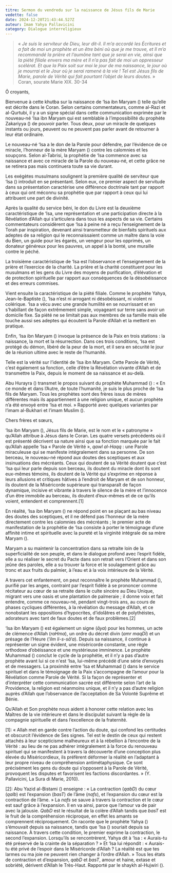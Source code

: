 ```yaml
---
titre: Sermon du vendredu sur la naissance de Jésus fils de Marie
vedette: false
date: 2024-12-20T21:43:44.527Z
auteur: Imam Yahya Pallavicini
category: Dialogue interreligieux
---
```



> «&nbsp;*Je suis le serviteur de Dieu, leur dit-il. Il m’a accordé les Écritures et a fait de moi un prophète et un être béni où que je me trouve, et Il m’a recommandé la prière et l’aumône tant que je serai en vie, ainsi que la piété filiale envers ma mère et Il n’a pas fait de moi un oppresseur scélérat. Et que la Paix soit sur moi le jour de ma naissance, le jour où je mourrai et le Jour où je serai ramené à la vie*&nbsp;*! Tel est Jésus fils de Marie, parole de Vérité qui fait pourtant l’objet de leurs doutes.*&nbsp;» Coran, sourate Marie XIX. 30-34

Ô croyants,

Bienvenue à cette khutba sur la naissance de ‘Isa ibn Maryam () telle qu’elle est décrite dans le Coran. Selon certains commentateurs, comme al-Razi et al-Qurtubi, il y a un signe spécial dans cette communication exprimée par le nouveau-né ‘Isa ibn Maryam qui est semblable à l’impossibilité du prophète Zakariyya () de pouvoir parler. Tous deux, pour un miracle de quelques instants ou jours, peuvent ou ne peuvent pas parler avant de retourner à leur état ordinaire.

Le nouveau-né ‘Isa a le don de la Parole pour défendre, par l’évidence de ce miracle, l’honneur de la mère Maryam () contre les calomnies et les soupçons. Selon al-Tabrisi, la prophétie de ‘Isa commence avec sa naissance et avec ce miracle de la Parole du nouveau-né, et cette grâce ne se retirera pas mais continuera toute sa vie durant.

Les exégètes musulmans soulignent la première qualité de serviteur que ‘Isa () introduit en se présentant. Selon eux, ce premier aspect de servitude dans sa présentation caractérise une différence doctrinale tant par rapport à ceux qui ont méconnu sa prophétie que par rapport à ceux qui lui attribuent une part de divinité.

Après la qualité du service béni, le don du Livre est la deuxième caractéristique de ‘Isa, une représentation et une participation directe à la Révélation d’Allah qui s’articulera dans tous les aspects de sa vie. Certains commentateurs considèrent que ‘Isa à peine né a reçu l’enseignement de la Torah par inspiration, devenant ainsi transmetteur de bienfaits spirituels aux adeptes de sa religion qui le reconnaissaient comme un maître dans la voie du Bien, un guide pour les égarés, un vengeur pour les opprimés, un donateur généreux pour les pauvres, un appel à la bonté, une muraille contre le péché.

La troisième caractéristique de ‘Isa est l’observance et l’enseignement de la prière et l’exercice de la charité. La prière et la charité constituent pour les musulmans et les gens du Livre des moyens de purification, d’élévation et de protection spirituelle par rapport aux conséquences de la désobéissance et des erreurs commises.

Vient ensuite la caractéristique de la piété filiale. Comme le prophète Yahya, Jean-le-Baptiste (), ‘Isa n’est ni arrogant ni désobéissant, ni violent ni colérique. ‘Isa a vécu avec une grande humilité en se nourrissant et en s’habillant de façon extrêmement simple, voyageant sur terre sans avoir un domicile fixe. Sa piété ne se limitait pas aux membres de sa famille mais elle touche aussi ses adeptes qui écoutent la Parole d’Allah et la mettent en pratique.

Enfin, ‘Isa ibn Maryam () invoque la présence de la Paix en trois stations&nbsp;: la naissance, la mort et la résurrection. Dans ces trois conditions, ‘Isa est protégé du démon, libéré de la peur de la mort, et il sera en sécurité le jour de la réunion ultime avec le reste de l’humanité.

Telle est la vérité sur l’identité de ‘Isa ibn Maryam. Cette Parole de Vérité, c’est également sa fonction, celle d’être la Révélation vivante d’Allah et de transmettre la Paix, depuis le moment de sa naissance et au-delà.

Abu Hurayra () transmet le propos suivant du prophète Muhammad ()&nbsp;: «&nbsp;En ce monde et dans l’Autre, de toute l’humanité, je suis le plus proche de ‘Isa fils de Maryam. Tous les prophètes sont des frères issus de mères différentes mais ils appartiennent à une religion unique, et aucun prophète n’a été envoyé entre ‘Isa et moi.&nbsp;» Rapporté avec quelques variantes par l’imam al-Bukhari et l’imam Muslim ().

Chers frères et sœurs,

‘Isa ibn Maryam (), Jésus fils de Marie, est le nom et le «&nbsp;patronyme&nbsp;» qu’Allah attribue à Jésus dans le Coran. Les quatre versets précédents où il est présenté décrivent sa nature ainsi que sa fonction marquée par le fait qu’Allah appelle ‘Isa «&nbsp;Parole de Vérité&nbsp;», *qawl al-Haqq*&nbsp;: une Parole miraculeuse qui se manifeste intégralement dans sa personne. De son berceau, le nouveau-né répond aux doutes des sceptiques et aux insinuations des mécréants. Ceux qui doutent de sa Vérité doutent que c’est ‘Isa qui leur parle depuis son berceau, ils doutent du miracle dont ils sont eux-mêmes témoins, ils doutent de la Vérité qui s’exprime en réponse à leurs allusions et critiques hâtives à l’endroit de Maryam et de son honneur, ils doutent de la Miséricorde supérieure qui transparaît de façon dynamique, incisive et vibrante à travers le silence de la mère et l’innocence d’un être immobile au berceau, ils doutent d’eux-mêmes et de ce qu’ils voient, entendent et comprennent.\[1]

En réalité, ‘Isa ibn Maryam () ne répond point en se plaçant au bas niveau des doutes des sceptiques, et il ne défend pas l’honneur de la mère directement contre les calomnies des mécréants&nbsp;; le premier acte de manifestation de la prophétie de ‘Isa consiste à porter le témoignage d’une affinité intime et spirituelle avec la pureté et la virginité intégrale de sa mère Maryam ().

Maryam a su maintenir la concentration dans sa retraite loin de la superficialité de son peuple, et dans le dialogue profond avec l’esprit fidèle, elle a su réaliser le secret du Pacte dans son retrait vers l’Orient et dans son jeûne des paroles, elle a su trouver la force et le soulagement grâce au tronc et aux fruits du palmier, à l’eau et à la voix intérieure de la Vérité.

A travers cet enfantement, on peut reconnaître le prophète Muhammad (), purifié par les anges, contraint par l’esprit fidèle à se prononcer comme récitateur au cœur de sa retraite dans le culte sincère au Dieu Unique, migrant vers une oasis et une plantation de palmeraie ; il donne voix et fait entendre, comme ce nouveau-né, pendant vingt-trois ans, au cours de phases cycliques différentes, à la révélation du message d’Allah, et ce nonobstant les oppositions d’hypocrites, d’idolâtres et de polythéistes, adorateurs avec tant de faux doutes et de faux problèmes.\[2]

‘Isa ibn Maryam () est également un signe (*āya*) pour les hommes, un acte de clémence d’Allah (*raHma*), un ordre du décret divin (*amr maqDī*) et un présage de l’Heure (‘*ilm li-s-sā‘a*). Depuis sa naissance, il continue à représenter un signe évident, une miséricorde constante, une règle orthodoxe d’obéissance et une mystérieuse imminence. Le prophète Muhammad () conclut le cycle de la prophétie, et il n’y a pas d’autre prophète avant lui si ce n'est ‘Isa, lui-même précédé d’une série d’envoyés et de messagers. La proximité entre ‘Isa et Muhammad () dans le service spirituel et dans le témoignage de la Paix s’accompagne de l’amour pour la Révélation comme Parole de Vérité. Si la façon de représenter et d’interpréter cette communication sacrée est différente selon l’art de la Providence, la religion est néanmoins unique, et il n’y a pas d’autre religion auprès d’Allah que l’observance de l’acceptation de Sa Volonté Suprême et Bénie.

Qu’Allah et Son prophète nous aident à honorer cette relation avec les Maîtres de la vie intérieure et dans le discipulat suivant la règle de la compagnie spirituelle et dans l’excellence de la fraternité.

\[1]: «&nbsp;Allah met en garde contre l’action du doute, qui confond les certitudes et obscurcit l’évidence de Ses signes. Tel est le destin de ceux qui restent attachés à leur scepticisme malheureux et à la rébellion à l’encontre de la Vérité&nbsp;: au lieu de ne pas adhérer intégralement à la force du renouveau spirituel qui se manifestent à travers la découverte d’une conception plus élevée du Miséricordieux, ils préfèrent déformer la réalité en l’adaptant à leur propre niveau de compréhension antimétaphysique. Ce sont précisément les gens du doute qui s’opposent à la Parole de Vérité, provoquent les disputes et favorisent les factions discordantes.&nbsp;» (Y. Pallavicini, La Sura di Marie, 2010).

\[2]: Abu Yazid al-Bistami () enseigne&nbsp;: «&nbsp;La contraction (*qabD*) du cœur (*qalb*) est l’expansion (*basT*) de l’âme (*nafs*), et l’expansion du cœur est la contraction de l’âme.&nbsp;» La *nafs* se sauve à travers la contraction et le cœur est sauf grâce à l’expansion. Il en va ainsi, parce que l’amour va de pair avec la jalousie. *QabD* est le résultat de la colère d’Allah tandis que *basT* est le fruit de la compréhension réciproque, en effet les amants se comprennent réciproquement. On raconte que le prophète Yahya () s’émouvait depuis sa naissance, tandis que ‘Isa () souriait depuis sa naissance. À travers cette condition, le premier exprime la contraction, le second l’expansion. Lorsqu’ils se rencontrèrent, Yahya dit à ‘Isa&nbsp;: «&nbsp;Aurais-tu été préservé de la crainte de la séparation&nbsp;?&nbsp;» Et ‘Isa lui répondit&nbsp;: «&nbsp;Aurais-tu été privé de l’espoir dans le Miséricorde d’Allah&nbsp;? La réalité est que tes larmes ou ma joie ne peuvent rien changer à l’ordre d’Allah.&nbsp;» Tous les états de contraction et d’expansion, *qabD* et *basT*, amour et haine, extase et sobriété, dérivent d’Allah le Très-Haut. Rapporté par le shaykh al-Hujwiri ().